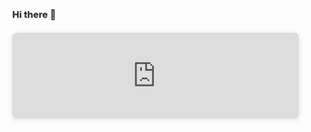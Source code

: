 ### Hi there 👋

<div style="position: relative; width: 100%; height: 0; padding-top: 30.0000%;
 padding-bottom: 0; box-shadow: 0 2px 8px 0 rgba(63,69,81,0.16); margin-top: 1.6em; margin-bottom: 0.9em; overflow: hidden;
 border-radius: 8px; will-change: transform;">
  <iframe loading="lazy" style="position: absolute; width: 100%; height: 100%; top: 0; left: 0; border: none; padding: 0;margin: 0;"
    src="https:&#x2F;&#x2F;www.canva.com&#x2F;design&#x2F;DAFwYAjIW8Q&#x2F;view?embed" allowfullscreen="allowfullscreen" allow="fullscreen">
  </iframe>
</div><!--https://www.canva.com/design/DAFwYAjIW8Q/4SIiCaXNZD-NWYa2-ZQk6A/view?utm_content=DAFwYAjIW8Q&utm_campaign=designshare&utm_medium=link&utm_source=publishsharelink
**OltiRocka/OltiRocka** is a ✨ _special_ ✨ repository because its `README.md` (this file) appears on your GitHub profile.

Here are some ideas to get you started:

- 🔭 I’m currently working on ...
- 🌱 I’m currently learning ...
- 👯 I’m looking to collaborate on ...
- 🤔 I’m looking for help with ...
- 💬 Ask me about ...
- 📫 How to reach me: ...
- 😄 Pronouns: ...
- ⚡ Fun fact: ...
-->
